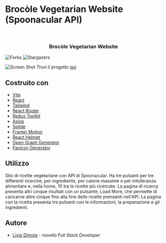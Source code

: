 # Brocòle Vegetarian Website (Spoonacular API)
<br/>
<p align="center">
  <h3 align="center">Brocòle Vegetarian Website</h3>

</p>

![Forks](https://img.shields.io/github/forks/liviodimola/Vegetarian-Website-Spoonacular-API?style=social) ![Stargazers](https://img.shields.io/github/stars/liviodimola/Vegetarian-Website-Spoonacular-API?style=social) 

![Screen Shot](https://i.ibb.co/sw5dh6R/Immagine-2023-04-14-023206.png)
Trovi il progetto [qui](https://brocole.netlify.app/)

## Costruito con
* [Vite](https://vitejs.dev/)
* [React](https://it.reactjs.org/)
* [Tailwind](https://tailwindcss.com/)
* [React Router](https://reactrouter.com/en/main)
* [Redux Toolkit](https://redux-toolkit.js.org/)
* [Axios](https://axios-http.com/)
* [Splide](https://splidejs.com/)
* [Framer Motion](https://www.framer.com/motion/)
* [React Helmet](https://www.npmjs.com/package/react-helmet)
* [Open Graph Generator](https://webcode.tools/generators/open-graph)
* [Favicon Generator](https://realfavicongenerator.net/)
## Utilizzo
Sito di ricette vegetariane con API di Spoonacular.
Ha tre pulsanti per tre differenti ricerche, per ingrediente, per calorie massime e per intolleranza alimentare e, nella home, 10 tra le ricette più ricercate.
La pagina di ricerca presenta altri cinque risultati con un pulsante, Load More, che permette di caricarne altre cinque fino alla fine delle ricette prensenti nell'API.
La pagina con la ricetta presenta tre pulsanti con le informazioni, la preparazione e gli ingredienti.
## Autore
* [Livio Dimola](https://github.com/liviodimola) - *novello Full Stack Developer*
